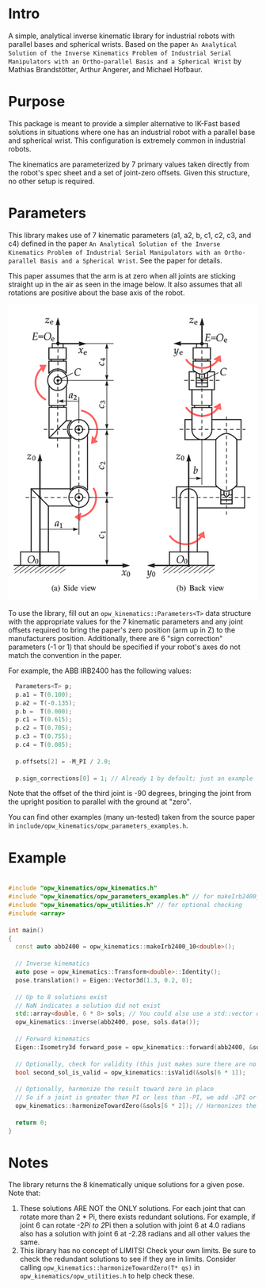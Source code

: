 # Intro
A simple, analytical inverse kinematic library for industrial robots with parallel bases and
spherical wrists. Based on the paper `An Analytical Solution of the Inverse Kinematics Problem
of Industrial Serial Manipulators with an Ortho-parallel Basis and a Spherical Wrist` by
Mathias Brandstötter, Arthur Angerer, and Michael Hofbaur.

# Purpose
This package is meant to provide a simpler alternative to IK-Fast based solutions in situations
where one has an industrial robot with a parallel base and spherical wrist. This configuration
is extremely common in industrial robots.

The kinematics are parameterized by 7 primary values taken directly from the robot's spec sheet
and a set of joint-zero offsets. Given this structure, no other setup is required.


# Parameters

This library makes use of 7 kinematic parameters (a1, a2, b, c1, c2, c3, and c4) defined in the paper `An Analytical Solution of the Inverse Kinematics Problem
of Industrial Serial Manipulators with an Ortho-parallel Basis and a Spherical Wrist`. See the paper for details.

This paper assumes that the arm is at zero when all joints are sticking straight up in the air as seen in the image below. It also assumes that all rotations are positive about the base axis of the robot.

![OPW Diagram](opw.png)

To use the library, fill out an `opw_kinematics::Parameters<T>` data structure with the appropriate values for the 7 kinematic parameters and any joint offsets required to bring the paper's zero position (arm up in Z) to the manufacturers position. Additionally, there are 6 "sign correction" parameters (-1 or 1) that should be specified if your robot's axes do not match the convention in the paper.

For example, the ABB IRB2400 has the following values:
```c++
  Parameters<T> p;
  p.a1 = T(0.100);
  p.a2 = T(-0.135);
  p.b =  T(0.000);
  p.c1 = T(0.615);
  p.c2 = T(0.705);
  p.c3 = T(0.755);
  p.c4 = T(0.085);

  p.offsets[2] = -M_PI / 2.0;

  p.sign_corrections[0] = 1; // Already 1 by default; just an example
``` 

Note that the offset of the third joint is -90 degrees, bringing the joint from the upright position to parallel with the ground at "zero".

You can find other examples (many un-tested) taken from the source paper in `include/opw_kinematics/opw_parameters_examples.h`.

# Example

```c++

#include "opw_kinematics/opw_kinematics.h"
#include "opw_kinematics/opw_parameters_examples.h" // for makeIrb2400_10<double>()
#include "opw_kinematics/opw_utilities.h" // for optional checking
#include <array>

int main()
{
  const auto abb2400 = opw_kinematics::makeIrb2400_10<double>();

  // Inverse kinematics
  auto pose = opw_kinematics::Transform<double>::Identity();
  pose.translation() = Eigen::Vector3d(1.3, 0.2, 0);

  // Up to 8 solutions exist
  // NaN indicates a solution did not exist
  std::array<double, 6 * 8> sols; // You could also use a std::vector or c-array of the appropriate size (6*8)
  opw_kinematics::inverse(abb2400, pose, sols.data());

  // Forward kinematics
  Eigen::Isometry3d forward_pose = opw_kinematics::forward(abb2400, &sols[6 * 0]);

  // Optionally, check for validity (this just makes sure there are no Nans in a solution)
  bool second_sol_is_valid = opw_kinematics::isValid(&sols[6 * 1]);

  // Optionally, harmonize the result toward zero in place
  // So if a joint is greater than PI or less than -PI, we add -2PI or +2PI respectively to move the joint solution closer to zero.
  opw_kinematics::harmonizeTowardZero(&sols[6 * 2]); // Harmonizes the third solution.

  return 0;
}

```

# Notes

The library returns the 8 kinematically unique solutions for a given pose. Note that:
 1. These solutions ARE NOT the ONLY solutions. For each joint that can rotate more than 2 * Pi, there exists redundant solutions. For example, if joint 6 can rotate -2*Pi to 2*Pi then a solution with joint 6 at 4.0 radians also has a solution with joint 6 at -2.28 radians and all other values the same.
 2. This library has no concept of LIMITS! Check your own limits. Be sure to check the redundant solutions to see if they are in limits. Consider calling `opw_kinematics::harmonizeTowardZero(T* qs)` in `opw_kinematics/opw_utilities.h` to help check these.
